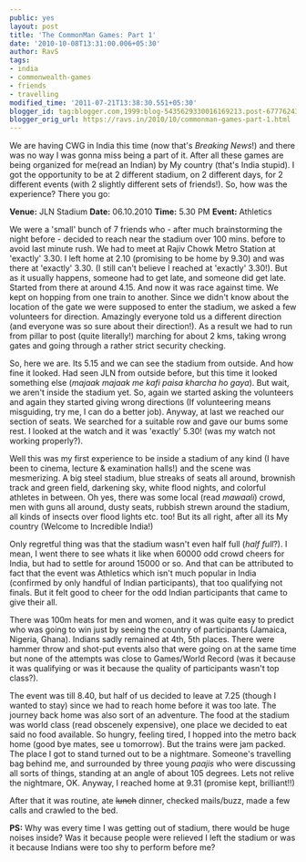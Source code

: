 ```yaml
---
public: yes
layout: post
title: 'The CommonMan Games: Part 1'
date: '2010-10-08T13:31:00.006+05:30'
author: RavS
tags:
- india
- commonwealth-games
- friends
- travelling
modified_time: '2011-07-21T13:38:30.551+05:30'
blogger_id: tag:blogger.com,1999:blog-5435629330016169213.post-6777624393113966590
blogger_orig_url: https://ravs.in/2010/10/commonman-games-part-1.html
---
```


We are having CWG in India this time (now that's _Breaking News_!) and there was no way I was gonna miss being a part of it. After all these games are being organized for me(read an Indian) by My country (that's India stupid). I got the opportunity to be at 2 different stadium, on 2 different days, for 2 different events (with 2 slightly different sets of friends!). So, how was the experience? There you go:

**Venue:** JLN Stadium **Date:** 06.10.2010 **Time:** 5.30 PM **Event:** Athletics

We were a 'small' bunch of 7 friends who - after much brainstorming the night before - decided to reach near the stadium over 100 mins. before to avoid last minute rush. We had to meet at Rajiv Chowk Metro Station at 'exactly' 3.30. I left home at 2.10 (promising to be home by 9.30) and was there at 'exactly' 3.30. (I still can't believe I reached at 'exactly' 3.30!). But as it usually happens, someone had to get late, and someone did get late. Started from there at around 4.15. And now it was race against time. We kept on hopping from one train to another. Since we didn't know about the location of the gate we were supposed to enter the stadium, we asked a few volunteers for direction. Amazingly everyone told us a different direction (and everyone was so sure about their direction!). As a result we had to run from pillar to post (quite literally!) marching for about 2 kms, taking wrong gates and going through a rather strict security checking.

So, here we are. Its 5.15 and we can see the stadium from outside. And how fine it looked. Had seen JLN from outside before, but this time it looked something else (_majaak majaak me kafi paisa kharcha ho gaya_). But wait, we aren't inside the stadium yet. So, again we started asking the volunteers and again they started giving wrong directions (If volunteering means misguiding, try me, I can do a better job). Anyway, at last we reached our section of seats. We searched for a suitable row and gave our bums some rest. I looked at the watch and it was 'exactly' 5.30! (was my watch not working properly?).

Well this was my first experience to be inside a stadium of any kind (I have been to cinema, lecture & examination halls!) and the scene was mesmerizing. A big steel stadium, blue streaks of seats all around, brownish track and green field, darkening sky, white flood nights, and colorful athletes in between. Oh yes, there was some local (read _mawaali_) crowd, men with guns all around, dusty seats, rubbish strewn around the stadium, all kinds of insects over flood lights etc. too! But its all right, after all its My country (Welcome to Incredible India!)

Only regretful thing was that the stadium wasn't even half full (_half full_?). I mean, I went there to see whats it like when 60000 odd crowd cheers for India, but had to settle for around 15000 or so. And that can be attributed to fact that the event was Athletics which isn't much popular in India (confirmed by only handful of Indian participants), that too qualifying not finals. But it felt good to cheer for the odd Indian participants that came to give their all.

There was 100m heats for men and women, and it was quite easy to predict who was going to win just by seeing the country of participants (Jamaica, Nigeria, Ghana). Indians sadly remained at 4th, 5th places. There were hammer throw and shot-put events also that were going on at the same time but none of the attempts was close to Games/World Record (was it because it was qualifying or was it because the quality of participants wasn't top class?).

The event was till 8.40, but half of us decided to leave at 7.25 (though I wanted to stay) since we had to reach home before it was too late. The journey back home was also sort of an adventure. The food at the stadium was world class (read obscenely expensive), one place we decided to eat said no food available. So hungry, feeling tired, I hopped into the metro back home (good bye mates, see u tomorrow). But the trains were jam packed. The place I got to stand turned out to be a nightmare. Someone's travelling bag behind me, and surrounded by three young _paajis_ who were discussing all sorts of things, standing at an angle of about 105 degrees. Lets not relive the nightmare, OK. Anyway, I reached home at 9.31 (promise kept, brilliant!!)

After that it was routine, ate ~~lunch~~ dinner, checked mails/buzz, made a few calls and crawled to the bed.

**PS:** Why was every time I was getting out of stadium, there would be huge noises inside? Was it because people were relieved I left the stadium or was it because Indians were too shy to perform before me?

